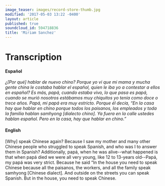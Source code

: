 ```yaml
---
image_teaser: images/record-store-thumb.jpg
modified: '2017-05-03 13:22 -0400'
layout: article
published: true
soundcloud_id: 594718836
title: 'Miriam Sanchez'
---
```


# Transcription

#### Español

*¿[Por qué] hablar de nuevo chino? Porque yo vi que mi mama y mucha gente china le costaba hablar el español, quien le iba yo a contestar a ellos en español? Es más, papá, cuando estaba vivo, lo que pasa es papá, cuando se murió nosotros estábamos muy chiquitos yo tenía como doce o trece años. Papá, mi papá era muy estricto. Porque él decía, “En la casa hay que hablar en chino porque todos los paisanos, los empleados y toda la familia hablan samhyong [dialecto chino]. Ya fuera en la calle ustedes hablan español. Pero en la casa, hay que hablar en chino.”*

#### English

[Why] speak Chinese again? Because I saw my mother and many other Chinese people who struggled to speak Spanish, and who was I to answer them in Spanish? Additionally, papá, when he was alive--what happened is that when papá died we were all very young, like 12 to 13-years old--Papá, my papá was very strict. Because he said “In the house you need to speak Chinese because all the paisanos, the workers, and all the family speak samhyong [Chinese dialect]. And outside on the streets you can speak Spanish. But in the house, you need to speak Chinese.
